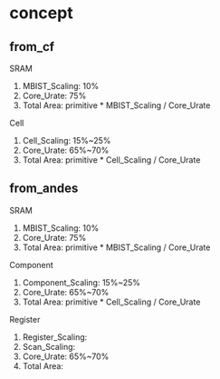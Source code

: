 # concept

## from_cf

SRAM
1. MBIST_Scaling: 10%
2. Core_Urate: 75%
3. Total Area: primitive \* MBIST_Scaling / Core_Urate

Cell
1. Cell_Scaling: 15%~25%
2. Core_Urate: 65%~70%
3. Total Area: primitive \* Cell_Scaling / Core_Urate
## from_andes

SRAM
1. MBIST_Scaling: 10%
2. Core_Urate: 75%
3. Total Area: primitive \* MBIST_Scaling / Core_Urate

Component
1. Component_Scaling: 15%~25%
2. Core_Urate: 65%~70%
3. Total Area: primitive \* Cell_Scaling / Core_Urate

Register
1. Register_Scaling:
2. Scan_Scaling:
3. Core_Urate: 65%~70%
4. Total Area: